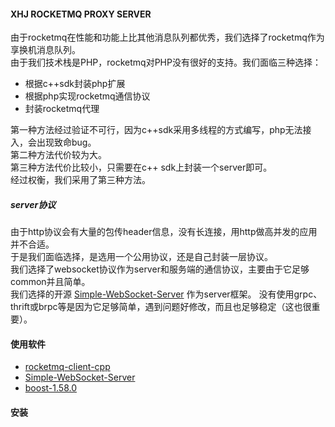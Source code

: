 #### XHJ ROCKETMQ PROXY SERVER  
由于rocketmq在性能和功能上比其他消息队列都优秀，我们选择了rocketmq作为享换机消息队列。  
由于我们技术栈是PHP，rocketmq对PHP没有很好的支持。我们面临三种选择：  
- 根据c++sdk封装php扩展
- 根据php实现rocketmq通信协议
- 封装rocketmq代理

第一种方法经过验证不可行，因为c++sdk采用多线程的方式编写，php无法接入，会出现致命bug。  
第二种方法代价较为大。  
第三种方法代价比较小，只需要在c++ sdk上封装一个server即可。  
经过权衡，我们采用了第三种方法。

##### server协议
由于http协议会有大量的包传header信息，没有长连接，用http做高并发的应用并不合适。  
于是我们面临选择，是选用一个公用协议，还是自己封装一层协议。  
我们选择了websocket协议作为server和服务端的通信协议，主要由于它足够common并且简单。  
我们选择的开源 [Simple-WebSocket-Server](https://gitlab.com/eidheim/Simple-WebSocket-Server) 作为server框架。
没有使用grpc、thrift或brpc等是因为它足够简单，遇到问题好修改，而且也足够稳定（这也很重要）。

#### 使用软件

- [rocketmq-client-cpp](https://github.com/apache/rocketmq-client-cpp)
- [Simple-WebSocket-Server](https://gitlab.com/eidheim/Simple-WebSocket-Server)
- [boost-1.58.0](https://www.boost.org/)

#### 安装

